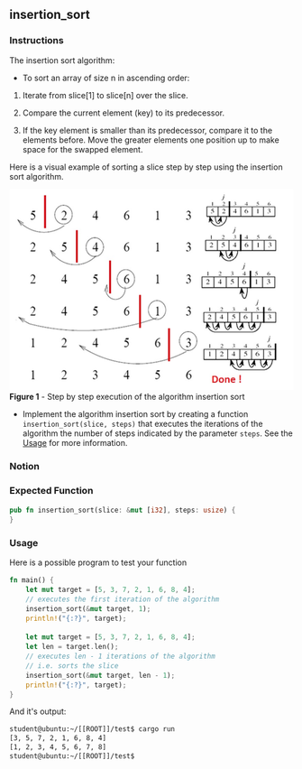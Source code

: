 ## insertion_sort

### Instructions

The insertion sort algorithm:

- To sort an array of size n in ascending order:

1. Iterate from slice[1] to slice[n] over the slice.

2. Compare the current element (key) to its predecessor.

3. If the key element is smaller than its predecessor, compare it to the elements before. Move the greater elements one position up to make space for the swapped element.

Here is a visual example of sorting a slice step by step using the insertion sort algorithm.

![](Insertion-Sort-demo.jpg)
**Figure 1** - Step by step execution of the algorithm insertion sort

- Implement the algorithm insertion sort by creating a function `insertion_sort(slice, steps)` that executes the iterations of the algorithm the number of steps indicated by the parameter `steps`. See the [Usage](#usage) for more information.

### Notion

### Expected Function

```rust
pub fn insertion_sort(slice: &mut [i32], steps: usize) {
}
```

### Usage

Here is a possible program to test your function

```rust
fn main() {
	let mut target = [5, 3, 7, 2, 1, 6, 8, 4];
	// executes the first iteration of the algorithm
	insertion_sort(&mut target, 1);
	println!("{:?}", target);

	let mut target = [5, 3, 7, 2, 1, 6, 8, 4];
	let len = target.len();
	// executes len - 1 iterations of the algorithm
	// i.e. sorts the slice
	insertion_sort(&mut target, len - 1);
	println!("{:?}", target);
}
```

And it's output:

```console
student@ubuntu:~/[[ROOT]]/test$ cargo run
[3, 5, 7, 2, 1, 6, 8, 4]
[1, 2, 3, 4, 5, 6, 7, 8]
student@ubuntu:~/[[ROOT]]/test$
```

